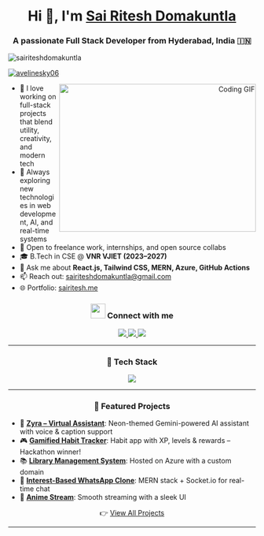 <h1 align="center">Hi 👋, I'm <a href="https://ritesh.vercel.app" target="blank">Sai Ritesh Domakuntla</a></h1>
<h3 align="center">A passionate Full Stack Developer from Hyderabad, India 🇮🇳</h3>

<p align="left">
  <img src="https://komarev.com/ghpvc/?username=sairiteshdomakuntla&label=Profile%20views&color=0e75b6&style=flat" alt="sairiteshdomakuntla" />
</p>

<p align="left">
  <a href="https://twitter.com/avelinesky06" target="blank">
    <img src="https://img.shields.io/twitter/follow/avelinesky06?logo=twitter&style=for-the-badge" alt="avelinesky06" />
  </a>
</p>

<a target="_blank" align="right">
  <img align="right" height="300" width="400" alt="Coding GIF" src="https://media.giphy.com/media/SWoSkN6DxTszqIKEqv/giphy.gif" />
</a>

<ul>
  <li>🔭 I love working on full-stack projects that blend utility, creativity, and modern tech</li>
  <li>🌱 Always exploring new technologies in web development, AI, and real-time systems</li>
  <li>🤝 Open to freelance work, internships, and open source collabs</li>
  <li>🎓 B.Tech in CSE @ <strong>VNR VJIET (2023–2027)</strong></li>
  <li>💬 Ask me about <strong>React.js, Tailwind CSS, MERN, Azure, GitHub Actions</strong></li>
  <li>📫 Reach out: <a href="mailto:sairiteshdomakuntla@gmail.com">sairiteshdomakuntla@gmail.com</a></li>
  <li>🌐 Portfolio: <a href="https://www.sairitesh.me/" target="_blank">sairitesh.me</a></li>
</ul>

<h3 align="center">
  <img src="https://media.giphy.com/media/iY8CRBdQXODJSCERIr/giphy.gif" width="30" height="30" />
  Connect with me
</h3>

<p align="center">
  <a href="https://www.linkedin.com/in/sai-ritesh-domakuntla/" target="blank">
    <img src="https://img.icons8.com/doodle/40/000000/linkedin--v2.png" />
  </a>
  <a href="https://github.com/sairiteshdomakuntla" target="blank">
    <img src="https://img.icons8.com/doodle/40/000000/github--v1.png" />
  </a>
  <a href="https://twitter.com/avelinesky06" target="blank">
    <img src="https://img.icons8.com/doodle/40/000000/twitter--v1.png" />
  </a>
</p>

---

<h3 align="center">🚀 Tech Stack</h3>

<p align="center">
  <img src="https://skillicons.dev/icons?i=cpp,py,js,ts,react,nextjs,nodejs,express,mongodb,mysql,tailwind,bootstrap,html,css,vercel,azure,git,github,linux" />
</p>

---

<h3 align="center">📌 Featured Projects</h3>

<ul>
  <li>🧠 <strong><a href="https://github.com/sairiteshdomakuntla/Zyra---Virtual-Assistant">Zyra – Virtual Assistant</a></strong>: Neon-themed Gemini-powered AI assistant with voice & caption support</li>
  <li>🎮 <strong><a href="https://github.com/sairiteshdomakuntla/Gamified-Habit-Tracker">Gamified Habit Tracker</a></strong>: Habit app with XP, levels & rewards – Hackathon winner!</li>
  <li>📚 <strong><a href="https://library.24ninjas.in/">Library Management System</a></strong>: Hosted on Azure with a custom domain</li>
  <li>💬 <strong><a href="https://github.com/sairiteshdomakuntla/WhatsApp-Clone">Interest-Based WhatsApp Clone</a></strong>: MERN stack + Socket.io for real-time chat</li>
  <li>🎥 <strong><a href="https://github.com/sairiteshdomakuntla/Anime-Stream">Anime Stream</a></strong>: Smooth streaming with a sleek UI</li>
</ul>

<p align="center">
  👉 <a href="https://github.com/sairiteshdomakuntla?tab=repositories" target="blank">View All Projects</a>
</p>

---

